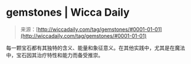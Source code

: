<!--yml

category: 未分类

date: 2024-06-12 18:24:38

-->

# gemstones | Wicca Daily

> 来源：[http://wiccadaily.com/tag/gemstones/#0001-01-01](http://wiccadaily.com/tag/gemstones/#0001-01-01)

每一颗宝石都有其独特的含义、能量和象征意义。在其他实践中，尤其是在魔法中，宝石因其治疗特性和能力而备受推崇。
